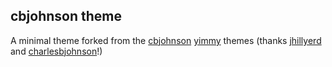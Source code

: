 ## cbjohnson theme

A minimal theme forked from the [cbjohnson][cbjohnson-theme] [yimmy][yimmy-commit] themes (thanks [jhillyerd][yimmy-author] and [charlesbjohnson][cbjohnson-author]!)

[cbjohnson-theme]: https://github.com/oh-my-fish/theme-cbjohnson
[yimmy-commit]: https://github.com/bpinto/oh-my-fish/tree/3a4b7de689cabf3522227f51177a489d915c8b4d/themes/yimmy
[yimmy-author]: https://github.com/jhillyerd
[cbjohnson-author]: https://github.com/charlesbjohnson

